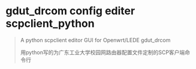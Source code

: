# gdut_drcom config editer scpclient_python
> A python scpclient editor GUI for Openwrt/LEDE gdut_drcom
>
> 用python写的为广东工业大学校园网路由器配置文件定制的SCP客户端命令行
